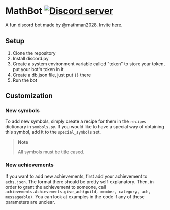 # MathBot [![Discord server](https://img.shields.io/discord/1119928044811976744?label=discord&logo=discord)](https://discord.gg/c3TxDj6DYa)

A fun discord bot made by @mathman2028. Invite [here](https://discord.gg/c3TxDj6DYa).

## Setup

1. Clone the repository
2. Install discord.py
3. Create a system environment variable called "token" to store your token, put your bot's token in it
4. Create a db.json file, just put `{}` there
5. Run the bot

## Customization

### New symbols

To add new symbols, simply create a recipe for them in the `recipes` dictionary in `symbols.py`. If you would like to have a special way of obtaining this symbol, add it to the `special_symbols` set.

> **Note**
>
> All symbols must be title cased.

### New achievements

If you want to add new achievements, first add your achievement to `achs.json`. The format there should be pretty self-explanatory.
Then, in order to grant the achievement to someone, call `achievements.Achievements.give_ach(guild, member, category, ach, messageable)`. You can look at examples in the code if any of these parameters are unclear.
